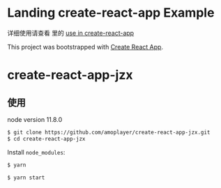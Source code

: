 # Landing create-react-app Example

详细使用请查看 里的 [use in create-react-app](https://landing.ant.design/docs/use/create-react-app)

This project was bootstrapped with [Create React App](https://github.com/facebook/create-react-app).

# create-react-app-jzx

## 使用
node version 11.8.0
```bash
$ git clone https://github.com/amoplayer/create-react-app-jzx.git
$ cd create-react-app-jzx
```

Install `node_modules`:

```bash
$ yarn
```

```bash
$ yarn start
```




